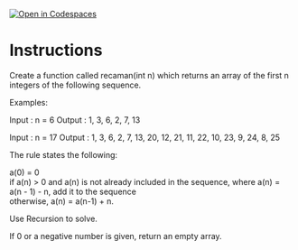 [![Open in Codespaces](https://classroom.github.com/assets/launch-codespace-2972f46106e565e64193e422d61a12cf1da4916b45550586e14ef0a7c637dd04.svg)](https://classroom.github.com/open-in-codespaces?assignment_repo_id=21316659)
# Instructions  

Create a function called recaman(int n) which returns an array of the first n integers of the following sequence.

Examples:

Input : n = 6
Output : 1, 3, 6, 2, 7, 13

Input : n = 17
Output : 1, 3, 6, 2, 7, 13, 20, 12, 21,
11, 22, 10, 23, 9, 24, 8, 25

The rule states the following:

a(0) = 0 </br>
if a(n) > 0 and a(n) is not already included in the sequence, where a(n) = a(n - 1) - n, add it to the sequence</br>
otherwise, a(n) = a(n-1) + n.

Use Recursion to solve.

If 0 or a negative number is given, return an empty array.
